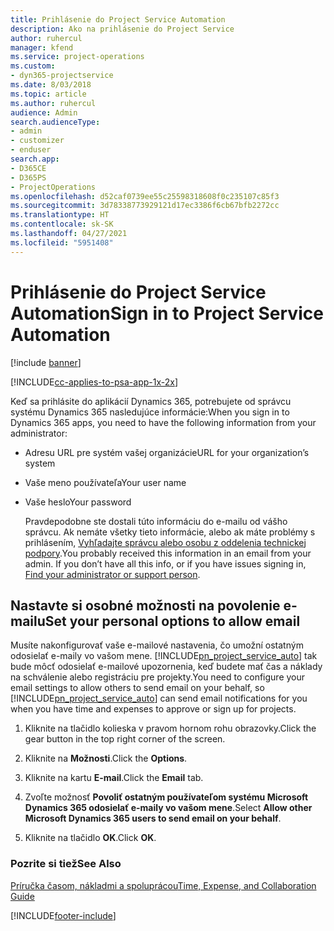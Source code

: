 ```yaml
---
title: Prihlásenie do Project Service Automation
description: Ako na prihlásenie do Project Service
author: ruhercul
manager: kfend
ms.service: project-operations
ms.custom:
- dyn365-projectservice
ms.date: 8/03/2018
ms.topic: article
ms.author: ruhercul
audience: Admin
search.audienceType:
- admin
- customizer
- enduser
search.app:
- D365CE
- D365PS
- ProjectOperations
ms.openlocfilehash: d52caf0739ee55c25598318608f0c235107c85f3
ms.sourcegitcommit: 3d78338773929121d17ec3386f6cb67bfb2272cc
ms.translationtype: HT
ms.contentlocale: sk-SK
ms.lasthandoff: 04/27/2021
ms.locfileid: "5951408"
---
```

# <a name="sign-in-to-project-service-automation"></a><span data-ttu-id="58070-103">Prihlásenie do Project Service Automation</span><span class="sxs-lookup"><span data-stu-id="58070-103">Sign in to Project Service Automation</span></span>

[!include [banner](../includes/psa-now-project-operations.md)]

[!INCLUDE[cc-applies-to-psa-app-1x-2x](../includes/cc-applies-to-psa-app-1x-2x.md)]

<span data-ttu-id="58070-104">Keď sa prihlásite do aplikácií Dynamics 365, potrebujete od správcu systému Dynamics 365 nasledujúce informácie:</span><span class="sxs-lookup"><span data-stu-id="58070-104">When you sign in to Dynamics 365 apps, you need to have the following information from your administrator:</span></span>  
  
- <span data-ttu-id="58070-105">Adresu URL pre systém vašej organizácie</span><span class="sxs-lookup"><span data-stu-id="58070-105">URL for your organization’s system</span></span>  
  
- <span data-ttu-id="58070-106">Vaše meno používateľa</span><span class="sxs-lookup"><span data-stu-id="58070-106">Your user name</span></span>  
  
- <span data-ttu-id="58070-107">Vaše heslo</span><span class="sxs-lookup"><span data-stu-id="58070-107">Your password</span></span>  
  
  <span data-ttu-id="58070-108">Pravdepodobne ste dostali túto informáciu do e-mailu od vášho správcu. Ak nemáte všetky tieto informácie, alebo ak máte problémy s prihlásením, [Vyhľadajte správcu alebo osobu z oddelenia technickej podpory](/dynamics365/customerengagement/on-premises/basics/find-administrator-support).</span><span class="sxs-lookup"><span data-stu-id="58070-108">You probably received this information in an email from your admin. If you don’t have all this info, or if you have issues signing in, [Find your administrator or support person](/dynamics365/customerengagement/on-premises/basics/find-administrator-support).</span></span>  
  
## <a name="set-your-personal-options-to-allow-email"></a><span data-ttu-id="58070-109">Nastavte si osobné možnosti na povolenie e-mailu</span><span class="sxs-lookup"><span data-stu-id="58070-109">Set your personal options to allow email</span></span>  
 <span data-ttu-id="58070-110">Musíte nakonfigurovať vaše e-mailové nastavenia, čo umožní ostatným odosielať e-maily vo vašom mene. [!INCLUDE[pn_project_service_auto](../includes/pn-project-service-auto.md)] tak bude môcť odosielať e-mailové upozornenia, keď budete mať čas a náklady na schválenie alebo registráciu pre projekty.</span><span class="sxs-lookup"><span data-stu-id="58070-110">You need to configure your email settings to allow others to send email on your behalf, so [!INCLUDE[pn_project_service_auto](../includes/pn-project-service-auto.md)] can send email notifications for you when you have time and expenses to approve or sign up for projects.</span></span>  
  
1.  <span data-ttu-id="58070-111">Kliknite na tlačidlo kolieska v pravom hornom rohu obrazovky.</span><span class="sxs-lookup"><span data-stu-id="58070-111">Click the gear button in the top right corner of the screen.</span></span>  
  
2.  <span data-ttu-id="58070-112">Kliknite na **Možnosti**.</span><span class="sxs-lookup"><span data-stu-id="58070-112">Click the **Options**.</span></span>  
  
3.  <span data-ttu-id="58070-113">Kliknite na kartu **E-mail**.</span><span class="sxs-lookup"><span data-stu-id="58070-113">Click the **Email** tab.</span></span>  
  
4.  <span data-ttu-id="58070-114">Zvoľte možnosť **Povoliť ostatným používateľom systému Microsoft Dynamics 365 odosielať e-maily vo vašom mene**.</span><span class="sxs-lookup"><span data-stu-id="58070-114">Select **Allow other Microsoft Dynamics 365 users to send email on your behalf**.</span></span>  
  
5.  <span data-ttu-id="58070-115">Kliknite na tlačidlo **OK**.</span><span class="sxs-lookup"><span data-stu-id="58070-115">Click **OK**.</span></span>  
  
### <a name="see-also"></a><span data-ttu-id="58070-116">Pozrite si tiež</span><span class="sxs-lookup"><span data-stu-id="58070-116">See Also</span></span>  
 [<span data-ttu-id="58070-117">Príručka časom, nákladmi a spoluprácou</span><span class="sxs-lookup"><span data-stu-id="58070-117">Time, Expense, and Collaboration Guide</span></span>](../psa/time-expense-collaboration-guide.md)


[!INCLUDE[footer-include](../includes/footer-banner.md)]